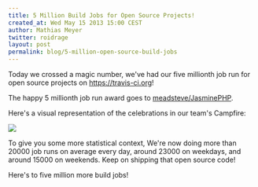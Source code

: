 ```yaml
---
title: 5 Million Build Jobs for Open Source Projects!
created_at: Wed May 15 2013 15:00 CEST
author: Mathias Meyer
twitter: roidrage
layout: post
permalink: blog/5-million-open-source-build-jobs
---
```

Today we crossed a magic number, we've had our five millionth job run for open
source projects on <https://travis-ci.org>!

The happy 5 millionth job run award goes to
[meadsteve/JasminePHP](https://travis-ci.org/meadsteve/JasminePHP/jobs/7179585).

Here's a visual representation of the celebrations in our team's Campfire:

![](http://i.imgur.com/JJrgOzQ.gif)

To give you some more statistical context, We're now doing more than 20000 job
runs on average every day, around 23000 on weekdays, and around 15000 on
weekends. Keep on shipping that open source code!

Here's to five million more build jobs!
